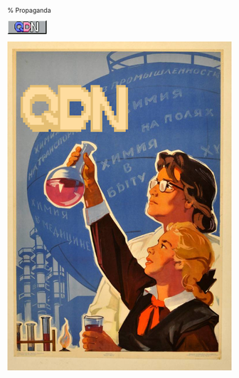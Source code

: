 % Propaganda

![QDNix 88x31 button](/assets/img/button/qdnix.gif)

![](/assets/img/qdnix_unix_science.png)
